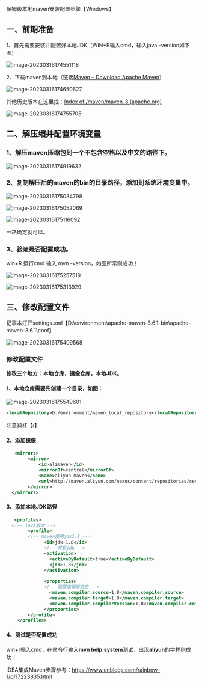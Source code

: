 保姆级本地maven安装配置步骤【Windows】

## 一、前期准备

1、首先需要安装并配置好本地JDK（WIN+R输入cmd，输入java -version如下图）

![image-20230316174551118](https://raw.githubusercontent.com/SAH01/wordpress-img/master/imgs/image-20230316174551118.png)

2、下载maven到本地（链接[Maven – Download Apache Maven](https://maven.apache.org/download.cgi)）

![image-20230316174650627](https://raw.githubusercontent.com/SAH01/wordpress-img/master/imgs/image-20230316174650627.png)

其他历史版本在这里找：[Index of /maven/maven-3 (apache.org)](https://dlcdn.apache.org/maven/maven-3/)

![image-20230316174755705](https://raw.githubusercontent.com/SAH01/wordpress-img/master/imgs/image-20230316174755705.png)

## 二、解压缩并配置环境变量

### 1、解压maven压缩包到一个**不包含空格以及中文的路径下**。

![image-20230316174919632](https://raw.githubusercontent.com/SAH01/wordpress-img/master/imgs/image-20230316174919632.png)

### 2、复制解压后的**maven的bin的目录**路径，添加到系统环境变量中。

![image-20230316175034798](https://raw.githubusercontent.com/SAH01/wordpress-img/master/imgs/image-20230316175034798.png)

![image-20230316175052069](https://raw.githubusercontent.com/SAH01/wordpress-img/master/imgs/image-20230316175052069.png)

![image-20230316175116092](https://raw.githubusercontent.com/SAH01/wordpress-img/master/imgs/image-20230316175116092.png)

一路确定就可以。

### 3、验证是否配置成功。

win+R 运行cmd 输入 mvn -version，如图所示则成功！

![image-20230316175257519](https://raw.githubusercontent.com/SAH01/wordpress-img/master/imgs/image-20230316175257519.png)

![image-20230316175313929](https://raw.githubusercontent.com/SAH01/wordpress-img/master/imgs/image-20230316175313929.png)

## 三、修改配置文件

记事本打开settings.xml【D:\environment\apache-maven-3.6.1-bin\apache-maven-3.6.1\conf】

![image-20230316175409568](https://raw.githubusercontent.com/SAH01/wordpress-img/master/imgs/image-20230316175409568.png)

### 修改配置文件

**修改三个地方：本地仓库，镜像仓库，本地JDK。**

#### 1、本地仓库需要先创建一个目录，如图：

![image-20230316175549601](https://raw.githubusercontent.com/SAH01/wordpress-img/master/imgs/image-20230316175549601.png)

```xml
<localRepository>D:/environment/maven_local_repository</localRepository>
```

注意斜杠【/】

#### 2、添加镜像

```xml
   <mirrors>
		<mirror>
            <id>alimaven</id>
            <mirrorOf>central</mirrorOf>
            <name>aliyun maven</name>
            <url>http://maven.aliyun.com/nexus/content/repositories/central/</url>
        </mirror>
  </mirrors>
```

#### 3、添加本地JDK路径

```xml
   <profiles>
  <!-- java版本 --> 
		<profile>
		<!-- maven使用jdk1.8 --> 
			  <id>jdk-1.8</id>
			  <!-- 开启jdk --> 
			  <activation>
				<activeByDefault>true</activeByDefault>
				<jdk>1.8</jdk>
			  </activation>
			
			  <properties>
			  <!-- 配置编译器信息 -->
				<maven.compiler.source>1.8</maven.compiler.source>
				<maven.compiler.target>1.8</maven.compiler.target>
				<maven.compiler.compilerVersion>1.8</maven.compiler.compilerVersion>
			  </properties>
		</profile>
	</profiles>
```

#### 4、测试是否配置成功

win+r输入cmd，在命令行输入**mvn help:system**测试，出现**aliyun**的字样则成功！

IDEA集成Maven步骤参考：https://www.cnblogs.com/rainbow-1/p/17223835.html